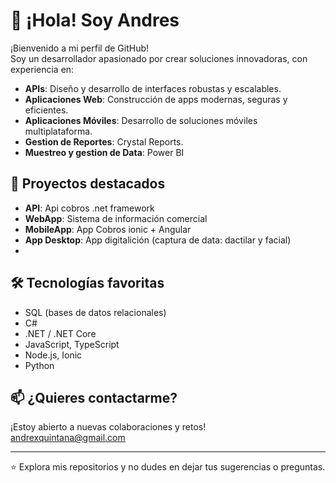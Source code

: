 # 👋 ¡Hola! Soy Andres

¡Bienvenido a mi perfil de GitHub!  
Soy un desarrollador apasionado por crear soluciones innovadoras, con experiencia en:

- **APIs**: Diseño y desarrollo de interfaces robustas y escalables.
- **Aplicaciones Web**: Construcción de apps modernas, seguras y eficientes.
- **Aplicaciones Móviles**: Desarrollo de soluciones móviles multiplataforma.
- **Gestion de Reportes**: Crystal Reports.
- **Muestreo y gestion de Data**: Power BI

## 🚀 Proyectos destacados

- **API**: Api cobros .net framework
- **WebApp**: Sistema  de información comercial 
- **MobileApp**: App Cobros ionic + Angular
- **App Desktop**: App digitalición (captura de data: dactilar y facial) 
-

## 🛠️ Tecnologías favoritas

- SQL (bases de datos relacionales)
- C#
- .NET / .NET Core
- JavaScript, TypeScript
- Node.js, Ionic
- Python

## 📫 ¿Quieres contactarme?

¡Estoy abierto a nuevas colaboraciones y retos!  
andrexquintana@gmail.com

---

⭐️ Explora mis repositorios y no dudes en dejar tus sugerencias o preguntas.
